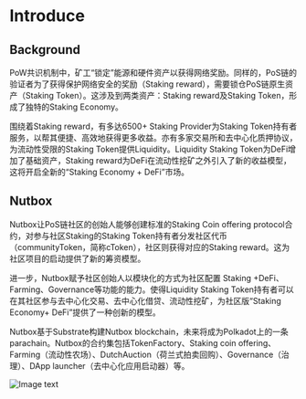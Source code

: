 # Introduce

## Background

PoW共识机制中，矿工“锁定”能源和硬件资产以获得网络奖励。同样的，PoS链的验证者为了获得保护网络安全的奖励（Staking reward），需要锁仓PoS链原生资产（Staking Token）。这涉及到两类资产：Staking reward及Staking Token，形成了独特的Staking Economy。

围绕着Staking reward，有多达6500+ Staking Provider为Staking Token持有者服务，以帮其便捷、高效地获得更多收益。亦有多家交易所和去中心化质押协议，为流动性受限的Staking Token提供Liquidity。Liquidity Staking Token为DeFi增加了基础资产，Staking reward为DeFi在流动性挖矿之外引入了新的收益模型，这将开启全新的“Staking Economy + DeFi”市场。

## Nutbox

Nutbox让PoS链社区的创始人能够创建标准的Staking Coin offering protocol合约，对参与社区Staking的Staking Token持有者分发社区代币（communityToken，简称cToken），社区则获得对应的Staking reward。这为社区项目的启动提供了新的筹资模型。

进一步，Nutbox赋予社区创始人以模块化的方式为社区配置 Staking +DeFi、Farming、Governance等功能的能力。使得Liquidity Staking Token持有者可以在其社区参与去中心化交易、去中心化借贷、流动性挖矿，为社区版“Staking Economy+ DeFi”提供了一种创新的模型。

Nutbox基于Substrate构建Nutbox blockchain，未来将成为Polkadot上的一条parachain。Nutbox的合约集包括TokenFactory、Staking coin offering、Farming（流动性农场）、DutchAuction（荷兰式拍卖回购）、Governance（治理）、DApp launcher（去中心化应用启动器）等。

 ![Image text](http://wherein.mobi/wp-content/uploads/2021/04/nutbox-1.png)
